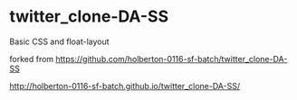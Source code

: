 # twitter_clone-DA-SS
Basic CSS and float-layout

forked from https://github.com/holberton-0116-sf-batch/twitter_clone-DA-SS

http://holberton-0116-sf-batch.github.io/twitter_clone-DA-SS/

